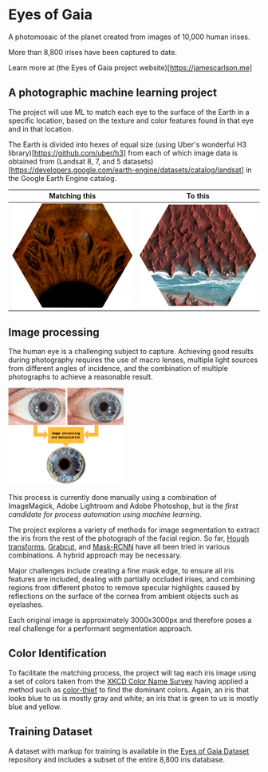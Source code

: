 # Eyes of Gaia

A photomosaic of the planet created from images of 10,000 human irises.

More than 8,800 irises have been captured to date.

Learn more at (the Eyes of Gaia project website)[https://jamescarlson.me]

## A photographic machine learning project

The project will use ML to match each eye to the surface of the Earth in a specific location, based on the texture and color features found in that eye and in that location.

The Earth is divided into hexes of equal size (using Uber's wonderful H3 library)[https://github.com/uber/h3] from each of which image data is obtained from (Landsat 8, 7, and 5 datasets)[https://developers.google.com/earth-engine/datasets/catalog/landsat] in the Google Earth Engine catalog.  

| Matching this                                                | To this                                                      |
| ------------------------------------------------------------ | ------------------------------------------------------------ |
| <img src=".\docs\static\images\eye-hex-600x517.png" style="zoom:50%;" /> | <img src=".\docs\static\images\earth-1-hex-600x524.png" alt="eye-hex-768x661" style="zoom:50%;" /> |

## Image processing

The human eye is a challenging subject to capture. Achieving good results during photography requires the use of macro lenses, multiple light sources from different angles of incidence, and the combination of multiple photographs to achieve a reasonable result.

![image-processing](.\docs\static\images\image-processing.png)

This process is currently done manually using a combination of ImageMagick, Adobe Lightroom and Adobe Photoshop, but is the _first candidate for process automation using machine learning._

The project explores a variety of methods for image segmentation to extract the iris from the rest of the photograph of the facial region. So far, [Hough transforms](https://docs.opencv.org/2.4/doc/tutorials/imgproc/imgtrans/hough_circle/hough_circle.html), [Grabcut](https://www.pyimagesearch.com/2020/07/27/opencv-grabcut-foreground-segmentation-and-extraction/), and [Mask-RCNN](https://github.com/matterport/Mask_RCNN) have all been tried in various combinations. A hybrid approach may be necessary.

Major challenges include creating a fine mask edge, to ensure all iris features are included, dealing with partially occluded irises, and combining regions from different photos to remove specular highlights caused by reflections on the surface of the cornea from ambient objects such as eyelashes.

Each original image is approximately 3000x3000px and therefore poses a real challenge for a performant segmentation approach.

## Color Identification

To facilitate the matching process, the project will tag each iris image using a set of colors taken from the [XKCD Color Name Survey](https://xkcd.com/color/rgb/) having applied a method such as [color-thief](https://github.com/lokesh/color-thief) to find the dominant colors. Again, an iris that looks blue to us is mostly gray and white; an iris that is green to us is mostly blue and yellow.

## Training Dataset

A dataset with markup for training is available in the [Eyes of Gaia Dataset](https://github.com/intoempty/eyesofgaia-dataset) repository and includes a subset of the entire 8,800 iris database. 